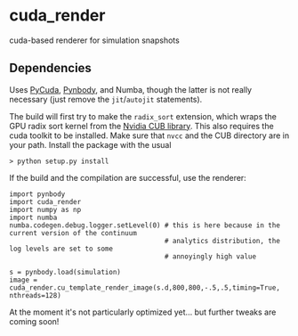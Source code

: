 cuda_render
===========

cuda-based renderer for simulation snapshots

Dependencies
------------

Uses [PyCuda](http://mathema.tician.de/software/pycuda/), [Pynbody](http://pynbody.github.io), and Numba, 
though the latter is not really necessary (just remove the `jit`/`autojit` statements).

The build will first try to make the `radix_sort` extension, which wraps the GPU radix sort kernel from the [Nvidia CUB library](http://nvlabs.github.io/cub/). This also requires the cuda toolkit to be installed. Make sure that `nvcc` and the CUB directory are in your path. Install the package with the usual

```
> python setup.py install
```


If the build and the compilation are successful, use the renderer: 

```
import pynbody
import cuda_render
import numpy as np
import numba
numba.codegen.debug.logger.setLevel(0) # this is here because in the current version of the continuum
                                       # analytics distribution, the log levels are set to some 
                                       # annoyingly high value

s = pynbody.load(simulation)
image = cuda_render.cu_template_render_image(s.d,800,800,-.5,.5,timing=True, nthreads=128)
```

At the moment it's not particularly optimized yet... but further tweaks are coming soon!
